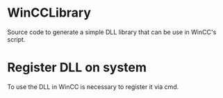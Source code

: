 # WinCCLibrary
Source code to generate a simple DLL library that can be use in WinCC's script.

# Register DLL on system
To use the DLL in WinCC is necessary to register it via cmd.
